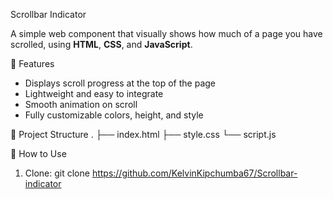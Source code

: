  Scrollbar Indicator

A simple web component that visually shows how much of a page you have scrolled, using **HTML**, **CSS**, and **JavaScript**.

🎯 Features
- Displays scroll progress at the top of the page
- Lightweight and easy to integrate
- Smooth animation on scroll
- Fully customizable colors, height, and style

📂 Project Structure
.
├── index.html
├── style.css
└── script.js



🚀 How to Use
1. Clone:
   git clone https://github.com/KelvinKipchumba67/Scrollbar-indicator
